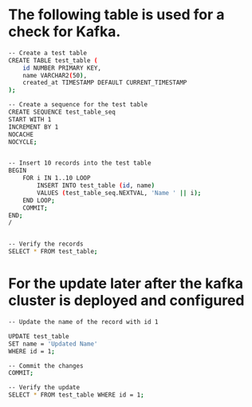 # The following table is used for a check for Kafka.

~~~bash
-- Create a test table
CREATE TABLE test_table (
    id NUMBER PRIMARY KEY,
    name VARCHAR2(50),
    created_at TIMESTAMP DEFAULT CURRENT_TIMESTAMP
);

-- Create a sequence for the test table
CREATE SEQUENCE test_table_seq
START WITH 1
INCREMENT BY 1
NOCACHE
NOCYCLE;


-- Insert 10 records into the test table
BEGIN
    FOR i IN 1..10 LOOP
        INSERT INTO test_table (id, name)
        VALUES (test_table_seq.NEXTVAL, 'Name ' || i);
    END LOOP;
    COMMIT;
END;
/


-- Verify the records
SELECT * FROM test_table;
~~~


# For the update later after the kafka cluster is deployed and configured


~~~bash
-- Update the name of the record with id 1

UPDATE test_table
SET name = 'Updated Name'
WHERE id = 1;

-- Commit the changes
COMMIT;

-- Verify the update
SELECT * FROM test_table WHERE id = 1;

~~~